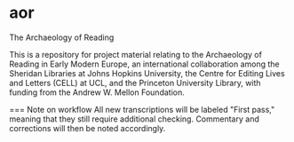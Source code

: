aor
===

The Archaeology of Reading

This is a repository for project material relating to the Archaeology of Reading in Early Modern Europe, an international collaboration among the Sheridan Libraries at Johns Hopkins University, the Centre for Editing Lives and Letters (CELL) at UCL, and the Princeton University Library, with funding from the Andrew W. Mellon Foundation. 

===
Note on workflow
All new transcriptions will be labeled "First pass," meaning that they still require additional checking. Commentary and corrections will then be noted accordingly.

